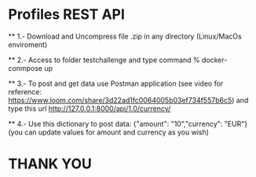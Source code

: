 # Profiles REST API

** 1.- Download and Uncompress file .zip in any directory (Linux/MacOs enviroment)

** 2.- Access to folder testchallenge and type command % docker-conmpose up

** 3.- To post and get data use Postman application (see video for reference: https://www.loom.com/share/3d22ad1fc0064005b03ef734f557b6c5) and type this url http://127.0.0.1:8000/api/1.0/currency/

** 4.- Use this dictionary to post data: {"amount": "10","currency": "EUR"} (you can update values for amount and currency as you wish)

# THANK YOU
